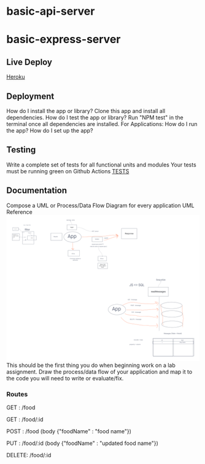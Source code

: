 # basic-api-server

# basic-express-server

## Live Deploy
[Heroku](https://smith-basic-api-server.herokuapp.com/)

## Deployment
How do I install the app or library?
Clone this app and install all dependencies.
How do I test the app or library?
Run "NPM test" in the terminal once all dependencies are installed.
For Applications:
How do I run the app?
How do I set up the app?

## Testing
Write a complete set of tests for all functional units and modules
Your tests must be running green on Github Actions
[TESTS](./__tests__)

## Documentation
Compose a UML or Process/Data Flow Diagram for every application
UML Reference
![Lab03](img/lab3.png)
This should be the first thing you do when beginning work on a lab assignment.
Draw the process/data flow of your application and map it to the code you will need to write or evaluate/fix.

### Routes

GET : /food

GET : /food/:id

POST : /food (body {"foodName" : "food name"})

PUT : /food/:id (body {"foodName" : "updated food name"})

DELETE: /food/:id